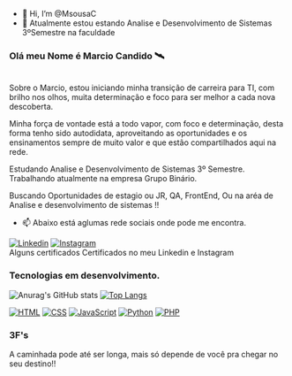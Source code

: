 - 👋 Hi, I’m @MsousaC
- 🌱 Atualmente estou estando Analise e Desenvolvimento de Sistemas 3ºSemestre na faculdade



### Olá meu Nome é Marcio Candido 🛰️
<br>
Sobre o Marcio, estou iniciando minha transição de carreira para TI,
com brilho nos olhos, muita determinação e foco para ser melhor a
cada nova descoberta.

Minha força de vontade está a todo vapor, com foco e determinação,
desta forma tenho sido autodidata, aproveitando as oportunidades e
os ensinamentos sempre de muito valor e que estão compartilhados
aqui na rede.

Estudando Analise e Desenvolvimento de Sistemas 3º Semestre.<br>
Trabalhando atualmente na empresa Grupo Binário.


Buscando Oportunidades de estagio ou JR, QA, FrontEnd, Ou na aréa de Analise e desenvolvimento de sistemas !!

- 📫 Abaixo está aglumas rede sociais onde pode me encontra.



[![Linkedin](https://img.shields.io/badge/LinkedIn-0077B5?style=for-the-badge&logo=linkedin&logoColor=white)](https://www.linkedin.com/in/marcio-candido-501a0522b/)
[![Instagram](https://img.shields.io/badge/Instagram-E4405F?style=for-the-badge&logo=instagram&logoColor=white)](https://www.instagram.com/m_candidos/) 
<br>
Alguns certificados Certificados no meu Linkedin e Instagram

### Tecnologias em desenvolvimento.
![Anurag's GitHub stats](https://github-readme-stats.vercel.app/api?username=MsousaC&theme=dark&show_icons=true)
[![Top Langs](https://github-readme-stats.vercel.app/api/top-langs/?username=MsousaC&layout=compact)](https://github.com/MsousaC/github-readme-stats)


[![HTML](https://img.shields.io/badge/HTML5-E34F26?style=for-the-badge&logo=html5&logoColor=white)]()
[![CSS](https://img.shields.io/badge/CSS3-1572B6?style=for-the-badge&logo=css3&logoColor=white)]()
[![JavaScript](https://img.shields.io/badge/JavaScript-323330?style=for-the-badge&logo=javascript&logoColor=F7DF1E)]()
[![Python](https://img.shields.io/badge/Python-14354C?style=for-the-badge&logo=python&logoColor=white)]()
[![PHP](https://img.shields.io/badge/PHP-777BB4?style=for-the-badge&logo=php&logoColor=white)]()

### 3F's<br>
A caminhada pode até ser longa, mais só depende de você pra chegar no seu  destino!!


